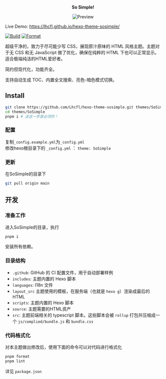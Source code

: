 <div style="text-align: center">

**So Simple!**

![Preview](https://i.ibb.co/0qfvTnN/image.png)

</div>

Live Demo: https://lhcfl.github.io/hexo-theme-sosimple/

[![Build](https://github.com/Lhcfl/hexo-theme-sosimple/actions/workflows/test_and_build.yml/badge.svg)](https://github.com/Lhcfl/hexo-theme-sosimple/actions/workflows/test_and_build.yml) [![Format](https://github.com/Lhcfl/hexo-theme-sosimple/actions/workflows/format_test.yml/badge.svg)](https://github.com/Lhcfl/hexo-theme-sosimple/actions/workflows/format_test.yml)

超级干净的，致力于尽可能少写 CSS，展现原汁原味的 HTML 风格主题。主题对于无 CSS 和无 JavaScript 做了优化，确保在纯粹的 HTML 下也可以正常显示。适合极端纯洁的HTML爱好者。

简约但现代化，功能齐全。

支持自动生成 TOC、内置全文搜索、亮色-暗色模式切换。

## Install

```bash
git clone https://github.com/Lhcfl/hexo-theme-sosimple.git themes/SoSimple
cd themes/SoSimple
pnpm i # 这这一步是必须的！
```

### 配置

复制`_config.example.yml`为`_config.yml`  
修改hexo根目录下的 `_config.yml` ： `theme: SoSimple`

### 更新

在SoSimple的目录下

```bash
git pull origin main
```

## 开发

### 准备工作

进入SoSimple的目录，执行

```bash
pnpm i
```

安装所有依赖。

### 目录结构

- `.github`: GitHub 的 CI 配置文件，用于自动部署样例
- `includes`: 主题内置的 Hexo 脚本
- `languages`: I18n 文件
- `layout_src` 主题使用的模板，在服务端（也就是 `hexo g`）渲染成最后的 HTML
- `scripts`: 主题内置的 Hexo 脚本
- `source`: 主题需要的HTML资产
- `src`: 主题前端相关的 typescript 脚本。这些脚本会被 `rollup` 打包并压缩成一个 `js/complied/bundle.js` 和 `bundle.css`

### 代码格式化

对本主题做出修改后，使用下面的命令可以对代码进行格式化

```bash
pnpm format
pnpm lint
```

详见 `package.json`

